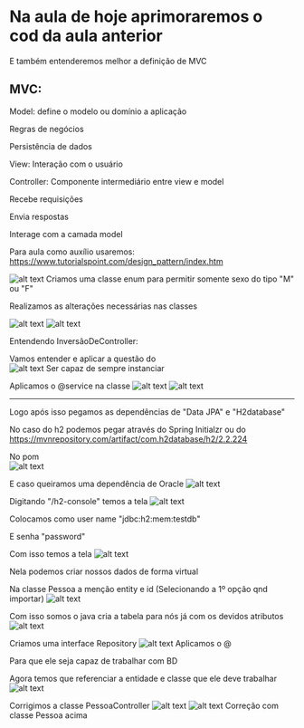 # Na aula de hoje aprimoraremos o cod da aula anterior 

E também entenderemos melhor a definição de MVC 

 

## MVC: 

Model: define o modelo ou domínio a aplicação 

Regras de negócios 

Persistência de dados 

View: Interação com o usuário 

Controller: Componente intermediário entre view e model 

Recebe requisições 

Envia respostas 

Interage com a camada model 

 

Para aula como auxílio usaremos: https://www.tutorialspoint.com/design_pattern/index.htm 

 

![alt text](image.png)
Criamos uma classe enum para permitir somente sexo do tipo "M" ou "F" 

Realizamos as alterações necessárias nas classes 

![alt text](image-1.png)
![alt text](image-2.png)
 

Entendendo InversãoDeController: 

 

Vamos entender e aplicar a questão do  
![alt text](image-3.png)
Ser capaz de sempre instanciar  

Aplicamos o @service na classe 
![alt text](image-4.png)
![alt text](image-5.png)


---
Logo após isso pegamos as dependências de "Data JPA" e  "H2database" 

No caso do h2 podemos pegar através do Spring Initialzr ou do https://mvnrepository.com/artifact/com.h2database/h2/2.2.224 

 

No pom  
![alt text](image-6.png)

E caso queiramos uma dependência de Oracle 
![alt text](image-7.png)

Digitando "/h2-console" temos a tela 
![alt text](image-8.png)

Colocamos como user name "jdbc:h2:mem:testdb" 

E senha "password" 

Com isso temos a tela 
![alt text](image-9.png)

Nela podemos criar nossos dados de forma virtual 

 

Na classe Pessoa a menção entity e id (Selecionando a 1º opção qnd importar) 
![alt text](image-10.png)

Com isso somos o java cria a tabela para nós já com os devidos atributos 
![alt text](image-11.png)


Criamos uma interface Repository 
![alt text](image-12.png)
Aplicamos o @  

Para que ele seja capaz de trabalhar com BD

Agora temos que referenciar a entidade e classe que ele deve trabalhar 
![alt text](image-13.png)

Corrigimos a classe PessoaController 
![alt text](image-14.png)
![alt text](image-15.png)
Correção com classe Pessoa acima 